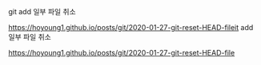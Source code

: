 git add 일부 파일 취소

https://hoyoung1.github.io/posts/git/2020-01-27-git-reset-HEAD-fileit add 일부 파일 취소

https://hoyoung1.github.io/posts/git/2020-01-27-git-reset-HEAD-file
